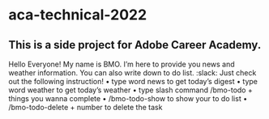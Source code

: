 # aca-technical-2022
## This is a side project for Adobe Career Academy.


Hello Everyone! My name is BMO. 
I’m here to provide you news and weather information. You can also write down to do list.
:slack: Just check out the following instruction!
• type word news to get today’s digest
• type word weather to get today’s weather
• type slash command /bmo-todo + things you wanna complete
   • /bmo-todo-show to show your to do list
   • /bmo-todo-delete + number to delete the task
